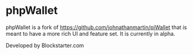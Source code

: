 phpWallet
========

phpWallet is a fork of https://github.com/johnathanmartin/piWallet that is meant to have a more rich UI and feature set. It is currently in alpha.

Developed by Blockstarter.com